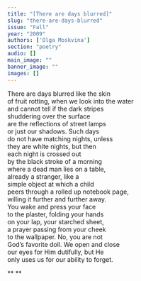 ```yaml
---
title: "[There are days blurred]"
slug: "there-are-days-blurred"
issue: "Fall"
year: "2009"
authors: ['Olga Moskvina']
section: "poetry"
audio: []
main_image: ""
banner_image: ""
images: []
---
```

There are days blurred like the skin  
of fruit rotting, when we look into the water  
and cannot tell if the dark stripes  
shuddering over the surface  
are the reflections of street lamps  
or just our shadows. Such days  
do not have matching nights, unless  
they are white nights, but then  
each night is crossed out  
 by the black stroke of a morning  
 where a dead man lies on a table,  
 already a stranger, like a  
simple object at which a child  
peers through a rolled up notebook page,  
 willing it further and further away.  
 You wake and press your face  
 to the plaster, folding your hands  
on your lap, your starched sheet,  
a prayer passing from your cheek  
to the wallpaper. No, you are not  
God’s favorite doll. We open and close  
our eyes for Him dutifully, but He  
only uses us for our ability to forget.

** **

